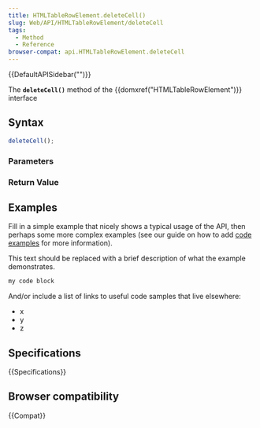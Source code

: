 ```yaml
---
title: HTMLTableRowElement.deleteCell()
slug: Web/API/HTMLTableRowElement/deleteCell
tags:
  - Method
  - Reference
browser-compat: api.HTMLTableRowElement.deleteCell
---
```

{{DefaultAPISidebar("")}}

The **`deleteCell()`** method of the {{domxref("HTMLTableRowElement")}} interface 

## Syntax

```js
deleteCell();
```

### Parameters



### Return Value



## Examples

Fill in a simple example that nicely shows a typical usage of the API, then perhaps some more complex examples (see our guide on how to add [code examples](/en-US/docs/MDN/Contribute/Structures/Code_examples) for more information).

This text should be replaced with a brief description of what the example demonstrates.

```js
my code block
```

And/or include a list of links to useful code samples that live elsewhere:

*   x
*   y
*   z

## Specifications

{{Specifications}}

## Browser compatibility

{{Compat}}

